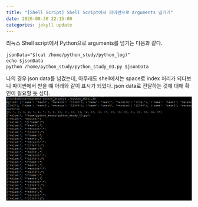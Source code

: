 ```yaml
---
title: "[Shell Script] Shell Script에서 파이썬으로 Arguments 넘기기"
date: 2020-08-30 22:15:00
categories: jekyll update
---
```

리눅스 Shell script에서 Python으로 arguments를 넘기는 다음과 같다.
```
jsonData="$(cat /home/python_study/python_log)"
echo $jsonData
python /home/python_study/python_study_03.py $jsonData
```
나의 경우 json data를 넘겼는데, 아무래도 shell에서는 space로 index 처리가 되다보니 파이썬에서 
받을 떄 아래와 같이 표시가 되었다.
json data로 전달하는 것에 대해 확인이 필요할 듯 싶다.
<img src='/assets/img/20200830_221925.png'>